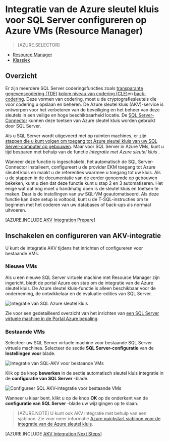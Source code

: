 <properties
    pageTitle="Integratie van de Azure sleutel kluis voor SQL Server configureren op Azure VMs (Resource Manager)"
    description="Informatie over het automatiseren van de configuratie van SQL Server-versleuteling voor gebruik met Azure sleutel kluis. Dit onderwerp wordt uitgelegd hoe u Azure sleutel kluis integratie met SQL Server virtuele machines met Resource Manager gemaakt."
    services="virtual-machines-windows"
    documentationCenter=""
    authors="rothja"
    manager="jhubbard"
    editor=""
    tags="azure-service-management"/>

<tags
    ms.service="virtual-machines-windows"
    ms.devlang="na"
    ms.topic="article"
    ms.tgt_pltfrm="vm-windows-sql-server"
    ms.workload="infrastructure-services"
    ms.date="10/25/2016"
    ms.author="jroth"/>

# <a name="configure-azure-key-vault-integration-for-sql-server-on-azure-vms-resource-manager"></a>Integratie van de Azure sleutel kluis voor SQL Server configureren op Azure VMs (Resource Manager)

> [AZURE.SELECTOR]
- [Resource Manager](virtual-machines-windows-ps-sql-keyvault.md)
- [Klassiek](virtual-machines-windows-classic-ps-sql-keyvault.md)

## <a name="overview"></a>Overzicht
Er zijn meerdere SQL Server coderingsfuncties zoals [transparante gegevenscodering (TDE)](https://msdn.microsoft.com/library/bb934049.aspx) [kolom niveau van codering (CLE)](https://msdn.microsoft.com/library/ms173744.aspx)en [back-codering](https://msdn.microsoft.com/library/dn449489.aspx). Deze vormen van codering, moet u de cryptografiesleutels die voor codering u opslaan en beheren. De Azure sleutel kluis (AKV)-service is ontworpen voor het verbeteren van de beveiliging en het beheer van deze sleutels in een veilige en hoge beschikbaarheid locatie. De [SQL Server-Connector](http://www.microsoft.com/download/details.aspx?id=45344) kunnen deze toetsen van Azure sleutel kluis worden gebruikt door SQL Server.

Als u SQL Server wordt uitgevoerd met op ruimten machines, er zijn [stappen die u kunt volgen om toegang tot Azure sleutel kluis van uw SQL Server-computer op gebouwen](https://msdn.microsoft.com/library/dn198405.aspx). Maar voor SQL Server in Azure VMs, kunt u tijd besparen met behulp van de functie *Integratie met Azure sleutel kluis* .

Wanneer deze functie is ingeschakeld, het automatisch de SQL Server-Connector installeert, configureert u de provider EKM toegang tot Azure sleutel kluis en maakt u de referenties waarmee u toegang tot uw kluis. Als u de stappen in de documentatie van de eerder genoemde op gebouwen bekeken, kunt u zien dat deze functie kunt u stap 2 en 3 automatiseren. Het enige wat dat nog moet u handmatig doen is de sleutel kluis en toetsen te maken. Daar is de instellingen van uw SQL-VM geautomatiseerd. Als deze functie kan deze setup is voltooid, kunt u de T-SQL-instructies om te beginnen met het coderen van uw databases of back-ups als normaal uitvoeren.

[AZURE.INCLUDE [AKV Integration Prepare](../../includes/virtual-machines-sql-server-akv-prepare.md)]

## <a name="enabling-and-configuring-akv-integration"></a>Inschakelen en configureren van AKV-integratie
U kunt de integratie AKV tijdens het inrichten of configureren voor bestaande VMs.

### <a name="new-vms"></a>Nieuwe VMs
Als u een nieuwe SQL Server virtuele machine met Resource Manager zijn ingericht, biedt de portal Azure een stap om de integratie van de Azure sleutel kluis. De Azure sleutel kluis-functie is alleen beschikbaar voor de onderneming, de ontwikkelaar en de evaluatie-edities van SQL Server.

![Integratie van SQL Azure sleutel kluis](./media/virtual-machines-windows-ps-sql-keyvault/azure-sql-arm-akv.png)

Zie voor een gedetailleerd overzicht van het inrichten van [een SQL Server virtuele machine in de Portal Azure bepaling](virtual-machines-windows-portal-sql-server-provision.md).

### <a name="existing-vms"></a>Bestaande VMs
Selecteer uw SQL Server virtuele machine voor bestaande SQL Server virtuele machines. Selecteer de sectie **SQL Server-configuratie** van de **Instellingen voor** blade.

![Integratie van SQL-AKV voor bestaande VMs](./media/virtual-machines-windows-ps-sql-keyvault/azure-sql-rm-akv-existing-vms.png)

Klik op de knop **bewerken** in de sectie automatisch sleutel kluis integratie in de **configuratie van SQL Server** -blade.

![Configureer SQL AKV-integratie voor bestaande VMs](./media/virtual-machines-windows-ps-sql-keyvault/azure-sql-rm-akv-configuration.png)

Wanneer u klaar bent, klikt u op de knop **OK** op de onderkant van de **configuratie van SQL Server** -blade uw wijzigingen op te slaan.

>[AZURE.NOTE] U kunt ook AKV integratie met behulp van een sjabloon. Zie voor meer informatie [Azure quickstart sjabloon voor de integratie van de Azure sleutel kluis](https://github.com/Azure/azure-quickstart-templates/tree/master/101-vm-sql-existing-keyvault-update).

[AZURE.INCLUDE [AKV Integration Next Steps](../../includes/virtual-machines-sql-server-akv-next-steps.md)]
